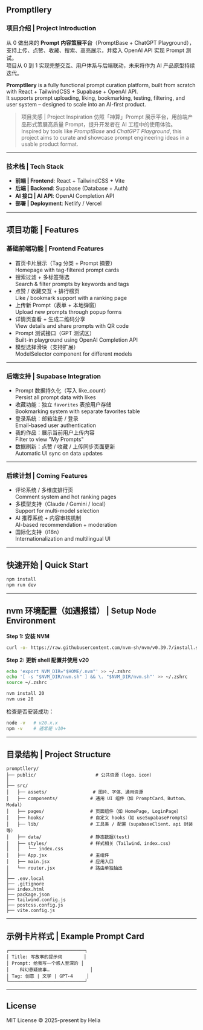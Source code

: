 
## Promptllery

### 项目介绍 | Project Introduction

从 0 做出来的 **Prompt 内容策展平台**（PromptBase + ChatGPT Playground），支持上传、点赞、收藏、搜索、高亮展示，并接入 OpenAI API 实现 Prompt 测试。  
项目从 0 到 1 实现完整交互、用户体系与后端联动，未来将作为 AI 产品原型持续迭代。

**Promptllery** is a fully functional prompt curation platform, built from scratch with React + TailwindCSS + Supabase + OpenAI API.  
It supports prompt uploading, liking, bookmarking, testing, filtering, and user system – designed to scale into an AI-first product.

> 项目灵感 | Project Inspiration
> 仿照「神算」Prompt 展示平台，用前端产品形式策展高质量 Prompt，提升开发者在 AI 工程中的使用体验。
> Inspired by tools like *PromptBase* and *ChatGPT Playground*, this project aims to curate and showcase prompt engineering ideas in a usable product format.

---

### 技术栈 | Tech Stack

- **前端 | Frontend**: React + TailwindCSS + Vite  
- **后端 | Backend**: Supabase (Database + Auth)  
- **AI 接口 | AI API**: OpenAI Completion API  
- **部署 | Deployment**: Netlify / Vercel

---


## 项目功能 | Features

### 基础前端功能 | Frontend Features

- 首页卡片展示（Tag 分类 + Prompt 摘要）  
  Homepage with tag-filtered prompt cards
- 搜索过滤 + 多标签筛选  
  Search & filter prompts by keywords and tags
- 点赞 / 收藏交互 + 排行榜页  
  Like / bookmark support with a ranking page
- 上传新 Prompt（表单 + 本地弹窗）  
  Upload new prompts through popup forms
- 详情页查看 + 生成二维码分享  
  View details and share prompts with QR code
- Prompt 测试接口（GPT 测试区）  
  Built-in playground using OpenAI Completion API
- 模型选择滑块（支持扩展）  
  ModelSelector component for different models

---

### 后端支持 | Supabase Integration

- Prompt 数据持久化（写入 like_count）  
  Persist all prompt data with likes
- 收藏功能：独立 `favorites` 表按用户存储  
  Bookmarking system with separate favorites table
- 登录系统：邮箱注册 / 登录  
  Email-based user authentication
- 我的作品：展示当前用户上传内容  
  Filter to view "My Prompts"
- 数据刷新：点赞 / 收藏 / 上传同步页面更新  
  Automatic UI sync on data updates

---

### 后续计划 | Coming Features

- 评论系统 / 多维度排行页  
  Comment system and hot ranking pages
- 多模型支持（Claude / Gemini / local）  
  Support for multi-model selection
- AI 推荐系统 + 内容审核机制  
  AI-based recommendation + moderation
- 国际化支持（i18n）  
  Internationalization and multilingual UI

---

## 快速开始 | Quick Start

```bash
npm install
npm run dev
```

---

## nvm 环境配置（如遇报错） | Setup Node Environment

**Step 1: 安装 NVM**

```bash
curl -o- https://raw.githubusercontent.com/nvm-sh/nvm/v0.39.7/install.sh | bash
```

**Step 2: 更新 shell 配置并使用 v20**

```bash
echo 'export NVM_DIR="$HOME/.nvm"' >> ~/.zshrc
echo '[ -s "$NVM_DIR/nvm.sh" ] && \. "$NVM_DIR/nvm.sh"' >> ~/.zshrc
source ~/.zshrc

nvm install 20
nvm use 20
```

检查是否安装成功：

```bash
node -v   # v20.x.x
npm -v    # 通常是 v10+
```

---

## 目录结构 | Project Structure

```
promptllery/
├── public/                      # 公共资源（logo、icon）
│
├── src/
│   ├── assets/                 # 图片、字体、通用资源
│   ├── components/            # 通用 UI 组件（如 PromptCard、Button、Modal）
│   ├── pages/                 # 页面组件（如 HomePage, LoginPage）
│   ├── hooks/                 # 自定义 hooks（如 useSupabasePrompts）
│   ├── lib/                   # 工具类 / 配置（supabaseClient、api 封装等）
│   ├── data/                  # 静态数据(test)
│   ├── styles/                # 样式相关（Tailwind、index.css）
│   │   └── index.css
│   ├── App.jsx                # 主组件
│   ├── main.jsx               # 应用入口
│   └── router.jsx             # 路由单独抽出
│
├── .env.local
├── .gitignore
├── index.html
├── package.json
├── tailwind.config.js
├── postcss.config.js
├── vite.config.js

```

---

## 示例卡片样式 | Example Prompt Card

```
┌────────────────────────────┐
│ Title: 写故事的提示词        │
│ Prompt: 给我写一个感人至深的 │
│    科幻悬疑故事…               │
│ Tag: 创意 | 文学 | GPT-4     │
└────────────────────────────┘
```

---

## License

MIT License © 2025-present by Helia


